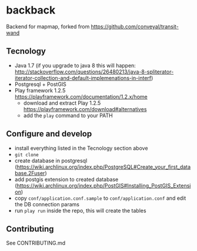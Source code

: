 # backback

Backend for mapmap, forked from https://github.com/conveyal/transit-wand

## Tecnology

* Java 1.7 (if you upgrade to java 8 this will happen: http://stackoverflow.com/questions/26480213/java-8-spliterator-iterator-collection-and-default-implemenations-in-interf)
* Postgresql + PostGIS
* Play framework 1.2.5 https://playframework.com/documentation/1.2.x/home
	- download and extract Play 1.2.5 https://playframework.com/download#alternatives
	- add the `play` command to your PATH

## Configure and develop

* install everything listed in the Tecnology section above
* `git clone`
* create database in postgresql (https://wiki.archlinux.org/index.php/PostgreSQL#Create_your_first_database.2Fuser)
* add postgis extension to created database (https://wiki.archlinux.org/index.php/PostGIS#Installing_PostGIS_Extension)
* copy `conf/application.conf.sample` to `conf/application.conf` and edit the DB connection params
* run `play run` inside the repo, this will create the tables

## Contributing

See CONTRIBUTING.md
